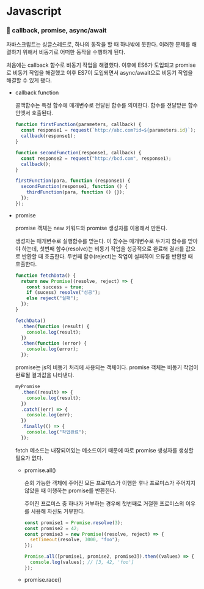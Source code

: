 # Javascript

### 🔹 callback, promise, async/await

자바스크립트는 싱글스레드로, 하나의 동작을 할 때 하나밖에 못한다. 이러한 문제를 해결하기 위해서 비동기로 어떠한 동작을 수행하게 된다.

처음에는 callback 함수로 비동기 작업을 해결했다. 이후에 ES6가 도입되고 promise로 비동기 작업을 해결했고 이후 ES7이 도입되면서 async/await으로 비동기 작업을 해결할 수 있게 됐다.

- callback function

  콜백함수는 특정 함수에 매개변수로 전달된 함수를 의미한다. 함수를 전달받은 함수 안엣서 호출된다.

  ```js
  function firstFunction(parameters, callback) {
    const response1 = request(`http://abc.com?id=${parameters.id}`);
    callback(response1);
  }

  function secondFunction(response1, callback) {
    const response2 = request("http://bcd.com", response1);
    callback();
  }

  firstFunction(para, function (response1) {
    secondFunction(response1, function () {
      thirdFunction(para, function () {});
    });
  });
  ```

- promise

  promise 객체는 new 키워드와 promise 생성자를 이용해서 만든다.

  생성자는 매개변수로 실행함수를 받는다. 이 함수는 매개변수로 두가지 함수를 받아야 하는데, 첫번째 함수(resolve)는 비동기 작업을 성공적으로 완료해 결과를 값으로 반환할 때 호출한다. 두번째 함수(reject)는 작업이 실패하여 오류를 반환할 때 호출한다.

  ```js
  function fetchData() {
    return new Promise((resolve, reject) => {
      const success = true;
      if (sucess) resolve("성공");
      else reject("실패");
    });
  }

  fetchData()
    .then(function (result) {
      console.log(result);
    })
    .then(function (error) {
      console.log(error);
    });
  ```

  promise는 js의 비동기 처리에 사용되는 객체이다. promise 객체는 비동기 작업이 완료될 결과값을 나타낸다.

  ```js
  myPromise
    .then((result) => {
      console.log(result);
    })
    .catch((err) => {
      console.log(err);
    })
    .finally(() => {
      console.log("작업완료");
    });
  ```

  fetch 메소드는 내장되어있는 메소드이기 때문에 따로 promise 생성자를 생성할 필요가 없다.

  - promise.all()

    순회 가능한 객체에 주어진 모든 프로미스가 이행한 후나 프로미스가 주어지지 않았을 때 이행하는 promise를 반환한다.

    주어진 프로미스 중 하나가 거부하는 경우에 첫번째로 거절한 프로미스의 이유를 사용해 자신도 거부한다.

    ```js
    const promise1 = Promise.resolve(3);
    const promise2 = 42;
    const promise3 = new Promise((resolve, reject) => {
      setTimeout(resolve, 3000, "foo");
    });

    Promise.all([promise1, promise2, promise3]).then((values) => {
      console.log(values); // [3, 42, 'foo']
    });
    ```

  - promise.race()
